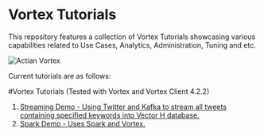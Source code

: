 # Vortex Tutorials
This repository features a collection of Vortex Tutorials showcasing various capabilities related to Use Cases, Analytics, Administration, Tuning and etc.

![Actian Vortex](http://wwwcdn2.actian.com/wp-content/uploads/2014/06/icon-AAP-Express-Hadoop-300x194.jpg)


Current tutorials are as follows:

#Vortex Tutorials (Tested with Vortex and Vortex Client 4.2.2)
1. [Streaming Demo - Using Twitter and Kafka to stream all tweets containing specified keywords into Vector H database.](tutorials/streaming-demo/README.md)
1. [Spark Demo - Uses Spark and Vortex.](tutorials/spark-demo/README.md) 


